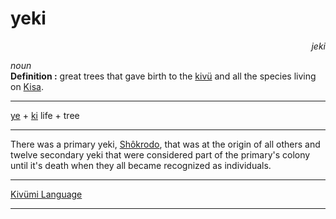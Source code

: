 
# yeki

<div align="right"><i>jeki</i></div>

*noun*  
**Definition :** great trees that gave birth to the [kivü](kivü.md) and all the species living on [Kisa](../../Kivümi%20Language/Kivümi%20Dictionary/Kisa.md).  

---

[ye](../../Kivümi%20Language/Kivümi%20Dictionary/ye.md) + [ki](../../Kivümi%20Language/Kivümi%20Dictionary/ki.md)
life + tree

---

There was a primary yeki, [Shôkrodo](../../Characters/Shôkrodo.md), that was at the origin of all others and twelve secondary yeki that were considered part of the primary's colony until it's death when they all became recognized as individuals.  

---

[Kivümi Language](../../Kivümi%20Language/)

---
